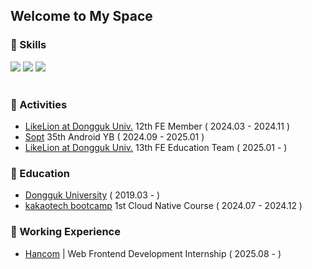 ## Welcome to My Space


### 🔭 Skills

 <div>
  <img src="https://img.shields.io/badge/JAVASCRIPT-F7DF1E??style=flatr&logo=JavaScript&logoColor=black">
  <img src="https://img.shields.io/badge/TYPESCRIPT-3178C6??style=flatr&logo=TypeScript&logoColor=white">
  <img src="https://img.shields.io/badge/REACT-61DAFB??style=flatr&logo=React&logoColor=black">
 </div>
<br/> 


### 🔭 Activities
- [LikeLion at Dongguk Univ.](https://likelion-dgu.com/) 12th FE Member ( 2024.03 - 2024.11 )
- [Sopt](https://www.sopt.org/) 35th Android YB ( 2024.09 - 2025.01 )
- [LikeLion at Dongguk Univ.](https://likelion-dgu.com/) 13th FE Education Team ( 2025.01 - )


### 🔭 Education
- [Dongguk University](https://www.dongguk.edu/main) ( 2019.03 - )
- [kakaotech bootcamp](https://ktb.goorm.io/) 1st Cloud Native Course ( 2024.07 - 2024.12 )


### 🔭 Working Experience
- [Hancom](https://www.hancom.com/) | Web Frontend Development Internship ( 2025.08 - )

<!--
![Anurag's GitHub stats](https://github-readme-stats.vercel.app/api?username=sayyyho&show_icons=true&theme=)
  <img src="https://img.shields.io/badge/NEXTJS-000000??style=flatr&logo=Next.js&logoColor=white">
-->
